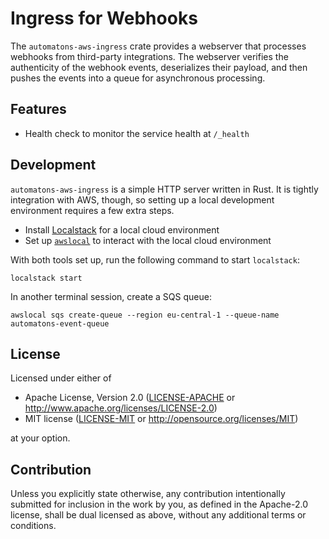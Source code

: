 # Ingress for Webhooks

The `automatons-aws-ingress` crate provides a webserver that processes webhooks
from third-party integrations. The webserver verifies the authenticity of the
webhook events, deserializes their payload, and then pushes the events into a
queue for asynchronous processing.

## Features

- Health check to monitor the service health at `/_health`

## Development

`automatons-aws-ingress` is a simple HTTP server written in Rust. It is tightly
integration with AWS, though, so setting up a local development environment
requires a few extra steps.

- Install [Localstack](https://localstack.cloud) for a local cloud environment
- Set up [`awslocal`] to interact with the local cloud environment

With both tools set up, run the following command to start `localstack`:

```shell
localstack start
```

In another terminal session, create a SQS queue:

```shell
awslocal sqs create-queue --region eu-central-1 --queue-name automatons-event-queue
```

## License

Licensed under either of

- Apache License, Version 2.0 ([LICENSE-APACHE](LICENSE-APACHE) or <http://www.apache.org/licenses/LICENSE-2.0>)
- MIT license ([LICENSE-MIT](LICENSE-MIT) or <http://opensource.org/licenses/MIT>)

at your option.

## Contribution

Unless you explicitly state otherwise, any contribution intentionally submitted
for inclusion in the work by you, as defined in the Apache-2.0 license, shall be
dual licensed as above, without any additional terms or conditions.

[`awslocal`]: https://docs.localstack.cloud/integrations/aws-cli/#localstack-aws-cli-awslocal
